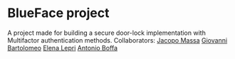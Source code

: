 # BlueFace project

A project made for building a secure door-lock implementation with Multifactor authentication methods.
Collaborators:
[Jacopo Massa](https://github.com/jacopo-massa)
[Giovanni Bartolomeo](https://github.com/giobart)
[Elena Lepri](https://github.com/elelepri)
[Antonio Boffa](https://github.com/aboffa)